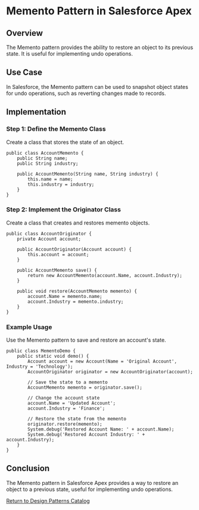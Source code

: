 
# Memento Pattern in Salesforce Apex

## Overview
The Memento pattern provides the ability to restore an object to its previous state. It is useful for implementing undo operations.

## Use Case
In Salesforce, the Memento pattern can be used to snapshot object states for undo operations, such as reverting changes made to records.

## Implementation

### Step 1: Define the Memento Class
Create a class that stores the state of an object.

```apex
public class AccountMemento {
    public String name;
    public String industry;

    public AccountMemento(String name, String industry) {
        this.name = name;
        this.industry = industry;
    }
}
```

### Step 2: Implement the Originator Class
Create a class that creates and restores memento objects.

```apex
public class AccountOriginator {
    private Account account;

    public AccountOriginator(Account account) {
        this.account = account;
    }

    public AccountMemento save() {
        return new AccountMemento(account.Name, account.Industry);
    }

    public void restore(AccountMemento memento) {
        account.Name = memento.name;
        account.Industry = memento.industry;
    }
}
```

### Example Usage
Use the Memento pattern to save and restore an account's state.

```apex
public class MementoDemo {
    public static void demo() {
        Account account = new Account(Name = 'Original Account', Industry = 'Technology');
        AccountOriginator originator = new AccountOriginator(account);

        // Save the state to a memento
        AccountMemento memento = originator.save();

        // Change the account state
        account.Name = 'Updated Account';
        account.Industry = 'Finance';

        // Restore the state from the memento
        originator.restore(memento);
        System.debug('Restored Account Name: ' + account.Name);
        System.debug('Restored Account Industry: ' + account.Industry);
    }
}
```

## Conclusion
The Memento pattern in Salesforce Apex provides a way to restore an object to a previous state, useful for implementing undo operations.

[Return to Design Patterns Catalog](../README.md)
